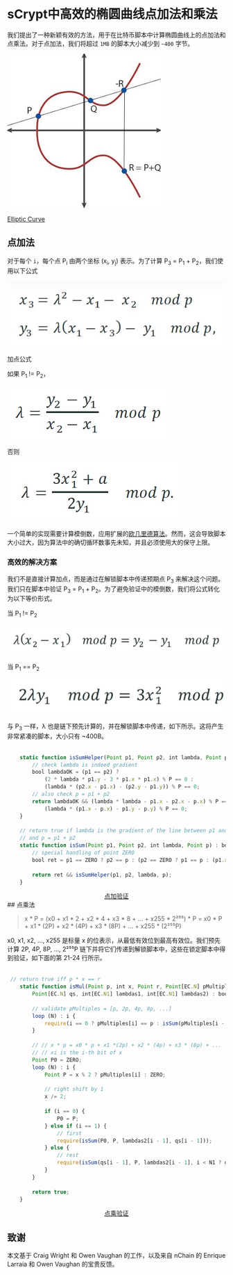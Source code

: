 # sCrypt中高效的椭圆曲线点加法和乘法

我们提出了一种新颖有效的方法，用于在比特币脚本中计算椭圆曲线上的点加法和点乘法。对于点加法，我们将超过 `1MB` 的脚本大小减少到 `~400` 字节。

![Elliptic Curve](ec.jpeg)

[Elliptic Curve](https://medium.com/@peterreid_12788/part-2-is-elliptic-curve-cryptography-ecc-a-step-towards-something-more-understanding-ecc-3c933d3922e)


## 点加法

对于每个 `i`，每个点 P<sub>i</sub> 由两个坐标 (x<sub>i</sub>, y<sub>j</sub>) 表示。为了计算 P<sub>3</sub> = P<sub>1</sub> + P<sub>2</sub>，我们使用以下公式

![加点公式](./addition.png)

加点公式

如果 P<sub>1</sub> != P<sub>2</sub>，

![When P1 != P2](p1_not_equal_p2.png)

否则

![When P1 == P2](p1_equal_p2.png)

一个简单的实现需要计算模倒数，应用扩展的[欧几里德算法](https://en.wikipedia.org/wiki/Extended_Euclidean_algorithm)。然而，这会导致脚本大小过大，因为算法中的确切循环数事先未知，并且必须使用大的保守上限。

### 高效的解决方案

我们不是直接计算加点，而是通过在解锁脚本中传递预期点 P<sub>3</sub> 来解决这个问题。我们只在脚本中验证 P<sub>3</sub> = P<sub>1</sub> + P<sub>2</sub>。为了避免验证中的模倒数，我们将公式转化为以下等价形式。

当 P<sub>1</sub> != P<sub>2</sub>

![When P1 != P2](a.png)


当 P<sub>1</sub> == P<sub>2</sub>

![When P1 != P2](b.png)

与 P<sub>3</sub> 一样，λ 也是链下预先计算的，并在解锁脚本中传递，如下所示。这将产生非常紧凑的脚本，大小只有 ~400B。

```javascript

    static function isSumHelper(Point p1, Point p2, int lambda, Point p) : bool {
        // check lambda is indeed gradient
        bool lambdaOK = (p1 == p2) ?
            (2 * lambda * p1.y - 3 * p1.x * p1.x) % P == 0 :
            (lambda * (p2.x - p1.x) - (p2.y - p1.y)) % P == 0;
        // also check p = p1 + p2
        return lambdaOK && (lambda * lambda - p1.x - p2.x - p.x) % P == 0 && 
            (lambda * (p1.x - p.x) - p1.y - p.y) % P == 0;
    }

    // return true if lambda is the gradient of the line between p1 and p2
    // and p = p1 + p2 
    static function isSum(Point p1, Point p2, int lambda, Point p) : bool {
        // special handling of point ZERO
        bool ret = p1 == ZERO ? p2 == p : (p2 == ZERO ? p1 == p : (p1.x == p2.x && (p1.y + p2.y) % P == 0) ? p == ZERO : true);

        return ret && isSumHelper(p1, p2, lambda, p);
    }

```

<center> <a href="https://github.com/sCrypt-Inc/boilerplate/blob/master/contracts/ec.scrypt#L35">点加验证</a> </center>
## 点乘法

> x * P = (x0 + x1 * 2 + x2 * 4 + x3 * 8 + … + x255 * 2²⁵⁵) * P
= x0 * P + x1 * (2P) + x2 * (4P) + x3 * (8P) + … + x255 * (2²⁵⁵P)

x0, x1, x2, ..., x255 是标量 x 的位表示，从最低有效位到最高有效位。我们预先计算 2P, 4P, 8P, …, 2²⁵⁵P 链下并将它们传递到解锁脚本中，这些在锁定脚本中得到验证，如下面的第 21-24 行所示。

```javascript

 // return true iff p * x == r
    static function isMul(Point p, int x, Point r, Point[EC.N] pMultiples,
        Point[EC.N] qs, int[EC.N1] lambdas1, int[EC.N1] lambdas2) : bool {

        // validate pMultiples = [p, 2p, 4p, 8p, ...]
        loop (N) : i {
            require(i == 0 ? pMultiples[i] == p : isSum(pMultiples[i - 1], pMultiples[i - 1], lambdas1[i - 1], pMultiples[i]));
        }

        // // x * p = x0 * p + x1 *(2p) + x2 * (4p) + x3 * (8p) + ...
        // // xi is the i-th bit of x
        Point P0 = ZERO;
        loop (N) : i {
            Point P = x % 2 ? pMultiples[i] : ZERO;

            // right shift by 1
            x /= 2;

            if (i == 0) {
                P0 = P;
            } else if (i == 1) {
                // first
                require(isSum(P0, P, lambdas2[i - 1], qs[i - 1]));
            } else {
                // rest
                require(isSum(qs[i - 1], P, lambdas2[i - 1], i < N1 ? qs[i] : r));
            }
        }

        return true;
    }

```

<center> <a href="https://github.com/sCrypt-Inc/boilerplate/blob/master/contracts/ec.scrypt#L43">点乘验证</a> </center>




## 致谢

本文基于 Craig Wright 和 Owen Vaughan 的工作，以及来自 nChain 的 Enrique Larraia 和 Owen Vaughan 的宝贵反馈。